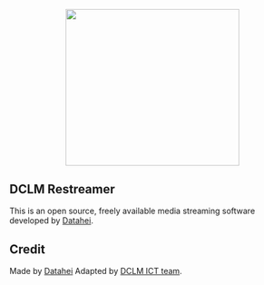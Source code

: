 <p align="center"><a href="https://dclm.org" target="_blank"><img src="https://dclmcloud.s3.amazonaws.com/img/logo.png" width="306.5" height="275.5"></a></p>

## DCLM Restreamer
This is an open source, freely available media streaming software developed by [Datahei](https://datarhei.com/).


## Credit
Made by [Datahei](https://datarhei.com/)
Adapted by [DCLM ICT team](https://dclmict.org).
